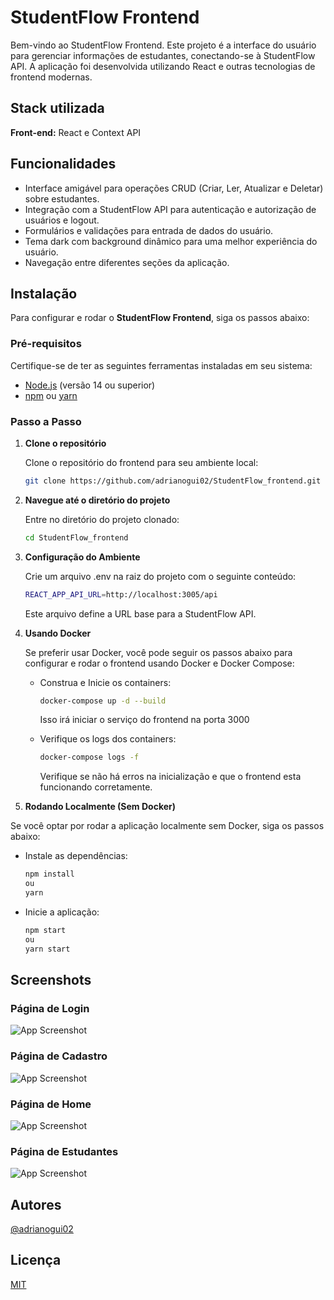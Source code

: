 # StudentFlow Frontend

Bem-vindo ao StudentFlow Frontend. Este projeto é a interface do usuário para gerenciar informações de estudantes, conectando-se à StudentFlow API. A aplicação foi desenvolvida utilizando React e outras tecnologias de frontend modernas.

## Stack utilizada

**Front-end:** React e Context API

## Funcionalidades

- Interface amigável para operações CRUD (Criar, Ler, Atualizar e Deletar) sobre estudantes.
- Integração com a StudentFlow API para autenticação e autorização de usuários e logout.
- Formulários e validações para entrada de dados do usuário.
- Tema dark com background dinâmico para uma melhor experiência do usuário.
- Navegação entre diferentes seções da aplicação.

## Instalação

Para configurar e rodar o **StudentFlow Frontend**, siga os passos abaixo:

### Pré-requisitos

Certifique-se de ter as seguintes ferramentas instaladas em seu sistema:

- [Node.js](https://nodejs.org/) (versão 14 ou superior)
- [npm](https://www.npmjs.com/) ou [yarn](https://yarnpkg.com/getting-started)

### Passo a Passo

1. **Clone o repositório**

   Clone o repositório do frontend para seu ambiente local:

   ```bash
   git clone https://github.com/adrianogui02/StudentFlow_frontend.git
   ```

1. **Navegue até o diretório do projeto**

   Entre no diretório do projeto clonado:

   ```bash
   cd StudentFlow_frontend
   ```

1. **Configuração do Ambiente**

   Crie um arquivo .env na raiz do projeto com o seguinte conteúdo:

   ```bash
   REACT_APP_API_URL=http://localhost:3005/api
   ```

   Este arquivo define a URL base para a StudentFlow API.

1. **Usando Docker**

   Se preferir usar Docker, você pode seguir os passos abaixo para configurar e rodar o frontend usando Docker e Docker Compose:

   - Construa e Inicie os containers:

     ```bash
     docker-compose up -d --build
     ```

     Isso irá iniciar o serviço do frontend na porta 3000

   - Verifique os logs dos containers:

     ```bash
     docker-compose logs -f
     ```

     Verifique se não há erros na inicialização e que o frontend esta funcionando corretamente.

1. **Rodando Localmente (Sem Docker)**

Se você optar por rodar a aplicação localmente sem Docker, siga os passos abaixo:

- Instale as dependências:

  ```bash
  npm install
  ou
  yarn
  ```

- Inicie a aplicação:

  ```bash
  npm start
  ou
  yarn start

  ```

## Screenshots

### Página de Login

![App Screenshot](https://imgur.com/wWalDuc.png)

### Página de Cadastro

![App Screenshot](https://imgur.com/KN2ijCu.png)

### Página de Home

![App Screenshot](https://imgur.com/geYGbtU.png)

### Página de Estudantes

![App Screenshot](https://imgur.com/w1wQMgD.png)

## Autores

[@adrianogui02](https://github.com/adrianogui02)

## Licença

[MIT](https://choosealicense.com/licenses/mit/)
